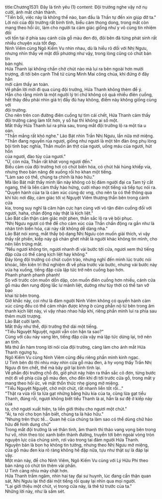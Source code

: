 title:Chương1531: Đây là tình yêu (1)
content:
Đội trưởng nghe vậy nở nụ cười, ánh mắt chân thành.<br>"Tiền bối, việc này là không thể nào, ban đầu là Thần tự đến xin giúp đỡ ta."<br>Lời nói của đội trưởng rất bình tĩnh, biểu cảm thong dong, trong mắt còn<br>mang theo hồi ức, làm cho người ta cảm giác giống như y vô cùng tín nhiệm đối<br>với tồn tại ở phía sau cánh cửa gỗ màu đen đó, đôi bên đã từng phát sinh rất<br>nhiều chuyện xưa tốt đẹp.<br>Ninh Viêm cùng Ngô Kiếm Vu nhìn nhau, dù là hiểu rõ đối với Nhị Ngưu,<br>nhưng nhìn thấy vẻ mặt đối phương như vậy, trong lòng cũng có chút bán tín<br>bán nghi.<br>Hứa Thanh lại không chần chờ chút nào mà lui ra bên ngoài hơn mười<br>trượng, đi tới bên cạnh Thế tử cùng Minh Mai công chúa, khi đứng ở đây hắn<br>mới cảm thấy an toàn.<br>Về phần lời mời đi qua cùng đội trưởng, Hứa Thanh không thèm để ý.<br>Hắn cho rằng mình là một người lý trí chứ không có quá nhiều điên cuồng,<br>hết thảy đều phải nhìn giá trị đầy đủ hay không, điểm này không giống cùng với<br>đội trưởng.<br>Cho nên trên con đường điên cuồng tự tìm cái chết, Hứa Thanh cảm thấy<br>đội trưởng càng làm tốt hơn, y số hai thì không ai số một.<br>Mắt thấy Hứa Thanh lui ra phía sau, trong mắt đội trưởng lộ ra một tia u<br>oán.<br>"Thần mắng rất khó nghe." Lão Bát nhìn Trần Nhị Ngưu, lần nữa mở miệng.<br>"Thần đang nguyền rủa ngươi, giống như ngươi là một tên đàn ông phụ lòng<br>bội tình bạc nghĩa, Thần muốn ăn thịt của ngươi, uống máu của ngươi, hút hồn<br>của ngươi, đào tủy của ngươi."<br>"Ừ, còn nữa, Thần rất khát vọng ngươi đến."<br>Biểu cảm của đội trưởng hơi có chút biến hóa, có chút hãi hùng khiếp vía,<br>nhưng theo bản năng đè xuống rồi ho khan một tiếng.<br>"Làm sao có thể, chúng ta chính là hảo hữu."<br>Mà lão Bát mắt thấy mình lần này không có bị đám người đại ca Tam tỷ cắt<br>ngang, thế là liền cảm thấy hào hứng, cười nhạo một tiếng và tiếp tục nói ra.<br>"Quyền hành của ta là cảm xúc cùng d*c v*ng, cho nên ta có thể thông qua<br>khí tức nơi đây, cảm giác tới vị Nguyệt Viêm thượng thần bên trong cánh cửa<br>kia, trong suy nghĩ là căm hận cực hạn cùng với vô tận điên cuồng đối với<br>ngươi, haha, chấn động này thật là kịch liệt."<br>Lão Bát cẩn thận cảm giác một phen, thần sắc lộ ra vẻ bội phục.<br>"Nhị Ngưu ngươi có thế để cho cảm xúc của Thần chấn động ra gần như là<br>nhân tính biến hóa, cái này rất không dễ dàng nha."<br>Lão Bát nói xong, mắt thấy bộ dạng Nhị Ngưu còn muốn giải thích, vì vậy<br>thấy rất phiền, kiếp này gã chán ghét nhất là người khác không tin mình, cho<br>nên liền trừng mắt.<br>"Nếu ngươi không tin, ngươi nhanh đi vài bước tới cửa, ngươi xem thử tiếng<br>đập cửa có thể càng kịch liệt hay không."<br>Đáy lòng đội trưởng có chút cuộn trào, nhưng nghĩ đến mình lúc trước nói<br>khoác, liền kiên trì thử nghiệm đi về phía trước vài bước, nhưng vài bước này<br>vừa hạ xuống, tiếng đập cửa lập tức trở nên cuồng bạo hơn.<br>Phanh phanh phanh phanh!<br>So với trước còn muốn dồn dập, còn muốn điên cuồng hơn nhiều, cánh cửa<br>gỗ màu đen rung động lắc lư mãnh liệt, dường như tùy thời có thể tan vỡ bạo<br>khai từ bên trong.<br>Giờ khắc này, coi như là đám người Ninh Viêm không có quyền hành cảm<br>xúc cũng đều có thể cảm nhận được kh*ng b* cùng phẫn nộ từ bên trong âm<br>thanh kịch liệt này, vì vậy nhao nhao hấp khí, riêng phần mình lui ra phía sau<br>thêm mười trượng.<br>Lão Bát cười lạnh.<br>Mắt thấy như thế, đội trưởng thở dài một tiếng.<br>"Tiểu Nguyệt Nguyệt, ngươi vẫn còn hận ta sao?"<br>Cùng với câu này vang lên, tiếng đập cửa vậy mà lập tức dừng lại, trở nên<br>an tĩnh.<br>Mà thứ ẩn hàm trong lời nói của đội trưởng, càng làm cho ánh mắt Hứa<br>Thanh ngưng tụ.<br>Ngô Kiếm Vu cùng Ninh Viêm cũng đều riêng phần mình kinh ngạc.<br>U Tinh bên đó thì nhíu mày nhìn cửa gỗ màu đen, ả hy vọng thấy Trần Nhị<br>Ngưu đi tìm chết, thế mà bây giờ lại bình tĩnh lại.<br>Về phần đội trưởng chỗ đó, giờ phút này hiện ra thần sắc cô đơn, từng bước<br>một đi về phía cửa gỗ màu đen, cho đến khi đi tới trước cửa gỗ, trong mắt y<br>mang theo hồi ức, vẻ mặt thổn thức nhẹ giọng mở miệng.<br>"Tiểu Nguyệt Nguyệt, chờ một chút, rất nhanh liền tốt rồi..."<br>"Thật ra vừa rồi ta lừa gạt những bằng hữu kia của ta, cũng lừa gạt tiểu<br>Thanh, đúng rồi, ngươi không biết tiểu Thanh là ai, hắn là sư đệ ở kiếp này của<br>ta, chờ ngươi xuất hiện, ta liền giới thiệu cho ngươi một chút."<br>"Ài, ta nói cho bọn hắn biết, chúng ta là hảo hữu."<br>"Nhưng trên thực tế... Quan hệ của chúng ta làm sao có thể dùng chữ hảo<br>hữu để hình dung chứ"<br>Trong mắt đội trưởng là vẻ thân tình, âm thanh thì thào vang vọng bên trong<br>hư vô, nhìn theo tóc xanh biến thành đường, truyền tới bên ngoài vòng tròn<br>nguyện lực của chúng sinh, rơi vào trong tai đám người Hứa Thanh.<br>Nguyên bản là bọn họ không tin tưởng, nhưng theo Nhị Ngưu mở miệng,<br>cửa gỗ màu đen kia rõ ràng không hề đập nữa, tựu như thật sự là đáp lại vậy.<br>Một màn này, để cho Ninh Viêm, Ngô Kiếm Vu cùng với Lý Hữu Phỉ theo<br>bản năng có chút tin thêm vài phần.<br>U Tinh càng nhíu mày chặt hơn.<br>Hứa Thanh trầm ngâm, nhìn hai tay đại sư huynh, lúc đang cẩn thận quan<br>sát, Nhị Ngưu lại thở dài một tiếng rồi quay lại nhìn qua mọi người.<br>"Lại giới thiệu một chút, vị trong cửa này, là thê tử trước của ta."<br>Những lời này, như là sấm sét.